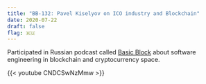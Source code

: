 ```yaml
---
title: "BB-132: Pavel Kiselyov on ICO industry and Blockchain"
date: 2020-07-22
draft: false
flag: 🇷🇺
---
```


Participated in Russian podcast called [Basic Block](https://basicblockradio.com/e132/) about software engineering in blockchain and cryptocurrency space.

{{< youtube CNDCSwNzMmw >}}

<!--more-->